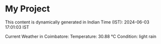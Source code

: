 # My Project

This content is dynamically generated in Indian Time (IST): 2024-06-03 17:01:03 IST


Current Weather in Coimbatore:
Temperature: 30.88 °C
Condition: light rain
